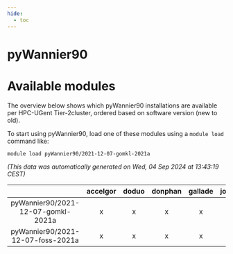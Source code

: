 ```yaml
---
hide:
  - toc
---
```


pyWannier90
===========

# Available modules


The overview below shows which pyWannier90 installations are available per HPC-UGent Tier-2cluster, ordered based on software version (new to old).

To start using pyWannier90, load one of these modules using a `module load` command like:

```shell
module load pyWannier90/2021-12-07-gomkl-2021a
```

*(This data was automatically generated on Wed, 04 Sep 2024 at 13:43:19 CEST)*  

| |accelgor|doduo|donphan|gallade|joltik|shinx|skitty|
| :---: | :---: | :---: | :---: | :---: | :---: | :---: | :---: |
|pyWannier90/2021-12-07-gomkl-2021a|x|x|x|x|x|-|x|
|pyWannier90/2021-12-07-foss-2021a|x|x|x|x|x|-|x|
